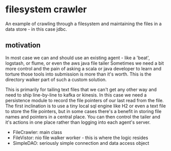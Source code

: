# filesystem crawler
An example of crawling through a filesystem and maintaining the files in a data store - in this case jdbc.


## motivation
In most case we can and should use an existing agent - like a 'beat', logstash, or flume, or even the aws java file tailer
Sometimes we need a bit more control and the pain of asking a scala or java developer to learn and torture those tools into submission is
more than it's worth.   This is the directory walker part of such a custom solution.  

This is primarily for tailing text files that we can't get any other way and need to ship line-by-line to kafka or kinesis.  In this case we need a persistence module to record the file pointers of our last read from the file.  The first inclination is to use a tiny local sql engine like H2 or even a text file to store the file pointers, but in some cases there's a benefit in storing file names and pointers in a central place.  You can then control the tailer and it's actions in one place rather than logging into each agent's server.

 
* FileCrawler: main class
* FileVistor:  nio file walker worker - this is where the logic resides
* SimpleDAO: seriously simple connection and data access object



